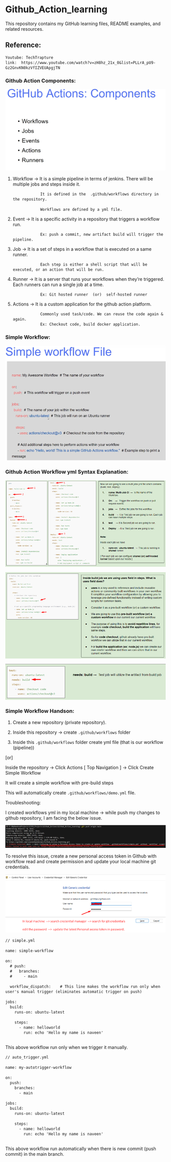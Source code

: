 # Github_Action_learning
This repository contains my GitHub learning files, README examples, and related resources.

## Reference:

```
Youtube: TechTrapture
link:  https://www.youtube.com/watch?v=zH8hz_21x_0&list=PLLrA_pU9-Gz2GnvKN0kzVfIZVEUApgjTN
```


### Github Action Components:

![Github Action Components](./images/github_action_components.png)


1. Workflow     →  It is a simple pipeline in terms of jenkins. There will be multiple jobs and steps inside it.

                   It is defined in the  .github/workflows directory in the repository.

                   Workflows are defined by a yml file. 

2. Event        →  It is a specific activity in a repository that triggers a workflow run.

                   Ex: push a commit, new artifact build will trigger the pipeline.


3. Job          →  It is a set of steps in  a workflow that is executed on a same runner.

                   Each step is either a shell script that will be executed, or an action that will be run.


4. Runner       →  It is a server that runs your workflows when they’re triggered. Each runners can run a single job at a time.

                   Ex: Git hosted runner  (or)  self-hosted runner

5. Actions      →  It is a custom application for the github action platform.

                   Commonly used task/code. We can reuse the code again & again.
                   Ex: Checkout code, build docker application.



### Simple Workflow:

![Simple Workflow](./images/Simple%20Workflow.png)



### Github Action Workflow yml Syntax Explanation:

![Github Action Workflow yml Syntax Explanation](./images/Workflow%20Syntax%20Explanation.png)


![Github Action Workflow yml Syntax Explanation](./images/Workflow%20Syntax%20Explanation1.png)


![Github Action Workflow yml Syntax Explanation](./images/Workflow%20Syntax%20Explanation2.png)


### Simple Workflow Handson:

1. Create a new repository (private repository).

2. Inside this repository  →  create `.github/workflows`  folder  

3. Inside this  `.github/workflows` folder create yml file (that is our workflow (pipeline))

[or]

Inside the repository → Click Actions [ Top Navigation ]  →  Click Create Simple Workflow 

 It will create a simple workflow with pre-build steps 

This will automatically create `.github/workflows/demo.yml` file.

Troubleshooting:

I created workflows yml in my local machine → while push my changes to github repository, I am facing the below issue.


![my handson Workflow](./images/Troubleshooting1.png)


To resolve this issue, create a new personal access token in Github with workflow read and create permission and update your local machine git credentials.


![my handson Workflow](./images/Troubleshooting2.png)



```
// simple.yml

name: simple-workflow

on:
  # push:
  #   branches:
  #     - main

  workflow_dispatch:    # This line makes the workflow run only when user's manual trigger (eliminates automatic trigger on push)

jobs:
  build:
    runs-on: ubuntu-latest
    
    steps:
      - name: helloworld
        run: echo 'Hello my name is naveen'


```

This above workflow run only when we trigger it manually.


```
// auto_trigger.yml

name: my-autotrigger-workflow

on:
  push:
    branches:
      - main

jobs:
  build:
    runs-on: ubuntu-latest
    
    steps:
      - name: helloworld
        run: echo 'Hello my name is naveen'


```

This above workflow run automatically when there is new commit (push commit) in the main branch.